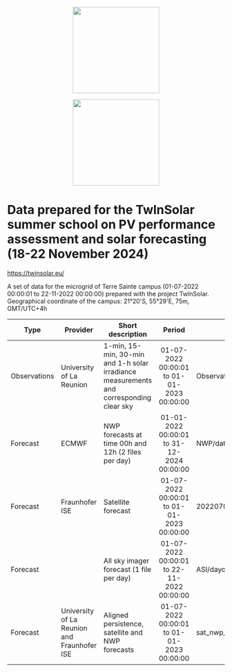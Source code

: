 <a href='https://twinsolar.eu/'><p align="center"><img src="https://twinsolar.eu/wp-content/uploads/2023/03/logo_twinsolar_seul.png" width="200"></p></a>
<p align="center"><img src="https://twinsolar.eu/wp-content/uploads/2023/03/EN_FundedbytheEU_RGB_POS.png" width="200"></p>

# Data prepared for the TwInSolar summer school on PV performance assessment and solar forecasting (18-22 November 2024)

<a href='https://twinsolar.eu/'>https://twinsolar.eu/</a>

A set of data for the  microgrid of Terre Sainte campus (01-07-2022 00:00:01 to 22-11-2022 00:00:00) prepared with the project TwInSolar. Geographical coordinate of the campus: 21°20'S, 55°29'E, 75m, GMT/UTC+4h

|Type|Provider|Short description|Period|File name|
|----|--------|-----------------|:----:|---------|
|Observations|University of La Reunion|1-min, 15-min, 30-min and 1-h solar irradiance measurements and corresponding clear sky|01-07-2022 00:00:01 to 01-01-2023 00:00:00|Observations/IRRAD_timestep.txt|
|Forecast|ECMWF|NWP forecasts at time 00h and 12h (2 files per day)|01-01-2022 00:00:01 to 31-12-2024 00:00:00|NWP/date_time_nwp.nc|
|Forecast|Fraunhofer ISE|Satellite forecast|01-07-2022 00:00:01 to 01-01-2023 00:00:00|20220701_20230101_sat_irrad_forecasts.nc|
|Forecast| |All sky imager forecast (1 file per day)|01-07-2022 00:00:01 to 22-11-2022 00:00:00|ASI/dayofyear_ASI_irradiance_forecasts.nc|
|Forecast|University of La Reunion and Fraunhofer ISE|Aligned persistence, satellite and NWP forecasts|01-07-2022 00:00:01 to 01-01-2023 00:00:00|sat_nwp_pers_aligned.nc|
